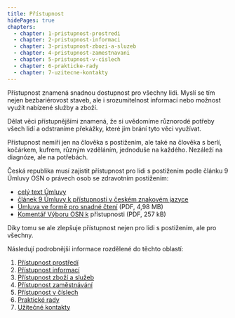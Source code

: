 ```yaml
---
title: Přístupnost
hidePages: true
chapters:
  - chapter: 1-pristupnost-prostredi
  - chapter: 2-pristupnost-informaci
  - chapter: 3-pristupnost-zbozi-a-sluzeb
  - chapter: 4-pristupnost-zamestnavani
  - chapter: 5-pristupnost-v-cislech
  - chapter: 6-prakticke-rady
  - chapter: 7-uzitecne-kontakty 
---
```


Přístupnost znamená snadnou dostupnost pro všechny lidi. Myslí se tím nejen bezbariérovost staveb, ale i srozumitelnost informací nebo možnost využít nabízené služby a zboží.

Dělat věci přístupnějšími znamená, že si uvědomíme různorodé potřeby všech lidí a odstraníme překážky, které jim brání tyto věci využívat.

Přístupnost nemíří jen na člověka s postižením, ale také na člověka s berlí, kočárkem, kufrem, různým vzděláním, jednoduše na každého. Nezáleží na diagnóze, ale na potřebách.

Česká republika musí zajistit přístupnost pro lidi s postižením podle článku 9 Úmluvy OSN o právech osob se zdravotním postižením:

- [celý text Úmluvy](https://www.mpsv.cz/documents/20142/225526/Umluva_o_pravech_osob_se_ZP.pdf/1e95a34b-cbdf-0829-3da2-148865b8a4a8)
- [článek 9 Úmluvy k přístupnosti v českém znakovém jazyce](https://www.ochrance.cz/umluva/clanek-09-pristupnost/)
- [Úmluva ve formě pro snadné čtení](https://www.ochrance.cz/pusobnost/monitorovani-prav-osob-se-zdravotnim-postizenim/mezinarodni_umluva_ETR.pdf) (PDF, 4,98 MB)
- [Komentář Výboru OSN k](https://www.ochrance.cz/media/obecny_komentar_c._8.pdf) přístupnosti (PDF, 257 kB)

Díky tomu se ale zlepšuje přístupnost nejen pro lidi s postižením, ale pro všechny.

<div class="_pristupnost-nav-list">

Následují podrobnější informace rozdělené do těchto oblastí:

1. [Přístupnost prostředí](./1-pristupnost-prostredi/)
2. [Přístupnost informací](./2-pristupnost-informaci/)
3. [Přístupnost zboží a služeb](./3-pristupnost-zbozi-a-sluzeb/)
4. [Přístupnost zaměstnávání](./4-pristupnost-zamestnavani/)
5. [Přístupnost v číslech](./5-pristupnost-v-cislech/)
6. [Praktické rady](./6-prakticke-rady/)
7. [Užitečné kontakty](./7-uzitecne-kontakty/)

</div>
